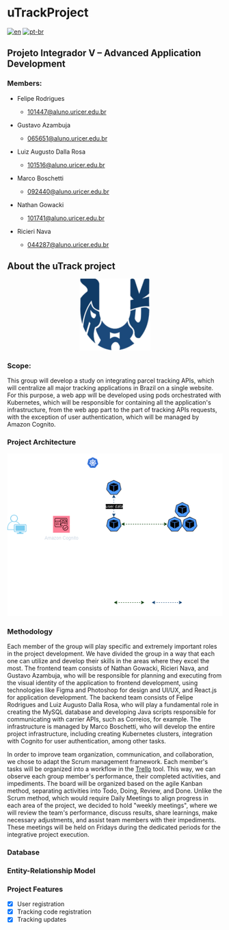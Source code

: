 # uTrackProject

[![en](https://img.shields.io/badge/lang-en-red.svg)](https://github.com/feerodgs/uTrackProject/blob/main/README.md)
[![pt-br](https://img.shields.io/badge/lang-pt--br-green.svg)](https://github.com/feerodgs/uTrackProject/blob/main/README.pt-br.md)

## Projeto Integrador V – Advanced Application Development

### Members:
- Felipe Rodrigues 
    - 101447@aluno.uricer.edu.br

- Gustavo Azambuja 
    - 065651@aluno.uricer.edu.br

- Luiz Augusto Dalla Rosa 
    - 101516@aluno.uricer.edu.br

- Marco Boschetti
    - 092440@aluno.uricer.edu.br

- Nathan Gowacki
    - 101741@aluno.uricer.edu.br

- Ricieri Nava 
    - 044287@aluno.uricer.edu.br

## About the uTrack project
<p align="center" width="100%">
    <img width="33%" src="https://github.com/feerodgs/uTrackProject/blob/main/uTrackProject/imgs/logo.png">
</p>

### Scope:
This group will develop a study on integrating parcel tracking APIs, which will centralize all major tracking applications in Brazil on a single website.
For this purpose, a web app will be developed using pods orchestrated with Kubernetes, which will be responsible for containing all the application's infrastructure, from the web app part to the part of tracking APIs requests, with the exception of user authentication, which will be managed by Amazon Cognito.

### Project Architecture
![Arquitetura](https://github.com/feerodgs/uTrackProject/blob/kubernetes/uTrackProject/imgs/arquitetura.png)

### Methodology

Each member of the group will play specific and extremely important roles in the project development. We have divided the group in a way that each one can utilize and develop their skills in the areas where they excel the most. The frontend team consists of Nathan Gowacki, Ricieri Nava, and Gustavo Azambuja, who will be responsible for planning and executing from the visual identity of the application to frontend development, using technologies like Figma and Photoshop for design and UI/UX, and React.js for application development. The backend team consists of Felipe Rodrigues and Luiz Augusto Dalla Rosa, who will play a fundamental role in creating the MySQL database and developing Java scripts responsible for communicating with carrier APIs, such as Correios, for example. The infrastructure is managed by Marco Boschetti, who will develop the entire project infrastructure, including creating Kubernetes clusters, integration with Cognito for user authentication, among other tasks.

In order to improve team organization, communication, and collaboration, we chose to adapt the Scrum management framework. Each member's tasks will be organized into a workflow in the [Trello](https://trello.com/b/BJr7bmX3/utrack-app-trello) tool. This way, we can observe each group member's performance, their completed activities, and impediments. The board will be organized based on the agile Kanban method, separating activities into Todo, Doing, Review, and Done. Unlike the Scrum method, which would require Daily Meetings to align progress in each area of the project, we decided to hold "weekly meetings", where we will review the team's performance, discuss results, share learnings, make necessary adjustments, and assist team members with their impediments. These meetings will be held on Fridays during the dedicated periods for the integrative project execution.

### Database

### Entity-Relationship Model


### Project Features
- [x] User registration
- [x] Tracking code registration
- [x] Tracking updates
